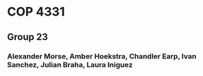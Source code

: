 # COP 4331
## Group 23
### Alexander Morse, Amber Hoekstra, Chandler Earp, Ivan Sanchez, Julian Braha, Laura Iniguez
